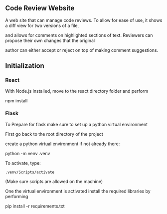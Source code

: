 ## Code Review Website
A web site that can manage code reviews. To allow for ease of use, it shows a diff view for two versions of a file,

and allows for comments on highlighted sections of text. Reviewers can propose their own changes that the original 

author can either accept or reject on top of making comment suggestions.

## Initialization
### React
With Node.js installed, move to the react directory folder and perform

npm install 



### Flask
To Prepare for flask make sure to set up a python virtual environment

First go back to the root directory of the project

create a python virtual environment if not already there:

python -m venv .venv

To activate, type:

    .venv/Scripts/activate
(Make sure scripts are allowed on the machine)

One the virtual environment is activated install the required libraries by performing 

pip install -r requirements.txt
